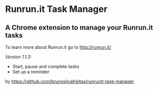 # Runrun.it Task Manager
## A Chrome extension to manage your Runrun.it tasks

To learn more about Runrun.it go to http://runrun.it/

*Version 1.1.3:*

* Start, pause and complete tasks
* Set up a reminder

by https://github.com/brunosilvafreitas/runrunit-task-manager